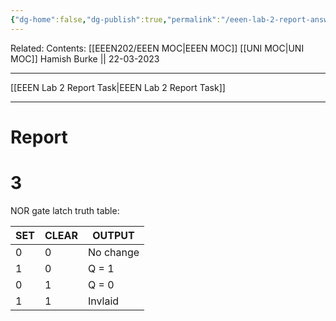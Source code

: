 ```yaml
---
{"dg-home":false,"dg-publish":true,"permalink":"/eeen-lab-2-report-answers/","dgPassFrontmatter":true}
---
```


Related: 
Contents: [[EEEN202/EEEN MOC\|EEEN MOC]]
[[UNI MOC\|UNI MOC]]
Hamish Burke || 22-03-2023
***
[[EEEN Lab 2 Report Task\|EEEN Lab 2 Report Task]]
***

# Report

# 3

NOR gate latch truth table:

| SET | CLEAR | OUTPUT    |
| --- | ----- | --------- |
| 0   | 0     | No change |
| 1   | 0     | Q = 1     |
| 0   | 1     | Q = 0     |
| 1   | 1     | Invlaid   |


